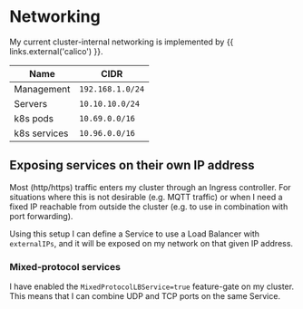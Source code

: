 # Networking

My current cluster-internal networking is implemented by {{ links.external('calico') }}.

| Name                        | CIDR              |
| --------------------------- | ----------------- |
| Management                  | `192.168.1.0/24`  |
| Servers                     | `10.10.10.0/24` |
| k8s pods                    | `10.69.0.0/16`    |
| k8s services                | `10.96.0.0/16`    |


## Exposing services on their own IP address



Most (http/https) traffic enters my cluster through an Ingress controller. For situations where this is not desirable (e.g. MQTT traffic) or when I need a fixed IP reachable from outside the cluster (e.g. to use in combination with port forwarding).

Using this setup I can define a Service to use a Load Balancer with `externalIPs`, and it will be exposed on my network on that given IP address.

### Mixed-protocol services

I have enabled the `MixedProtocolLBService=true` feature-gate on my cluster. This means that I can combine UDP and TCP ports on the same Service.
